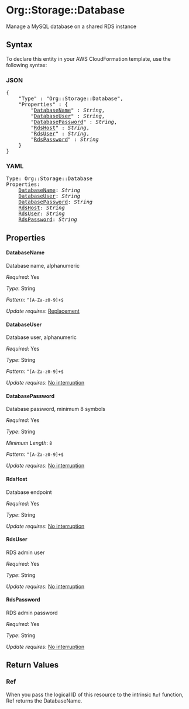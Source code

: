 # Org::Storage::Database

Manage a MySQL database on a shared RDS instance

## Syntax

To declare this entity in your AWS CloudFormation template, use the following syntax:

### JSON

<pre>
{
    "Type" : "Org::Storage::Database",
    "Properties" : {
        "<a href="#databasename" title="DatabaseName">DatabaseName</a>" : <i>String</i>,
        "<a href="#databaseuser" title="DatabaseUser">DatabaseUser</a>" : <i>String</i>,
        "<a href="#databasepassword" title="DatabasePassword">DatabasePassword</a>" : <i>String</i>,
        "<a href="#rdshost" title="RdsHost">RdsHost</a>" : <i>String</i>,
        "<a href="#rdsuser" title="RdsUser">RdsUser</a>" : <i>String</i>,
        "<a href="#rdspassword" title="RdsPassword">RdsPassword</a>" : <i>String</i>
    }
}
</pre>

### YAML

<pre>
Type: Org::Storage::Database
Properties:
    <a href="#databasename" title="DatabaseName">DatabaseName</a>: <i>String</i>
    <a href="#databaseuser" title="DatabaseUser">DatabaseUser</a>: <i>String</i>
    <a href="#databasepassword" title="DatabasePassword">DatabasePassword</a>: <i>String</i>
    <a href="#rdshost" title="RdsHost">RdsHost</a>: <i>String</i>
    <a href="#rdsuser" title="RdsUser">RdsUser</a>: <i>String</i>
    <a href="#rdspassword" title="RdsPassword">RdsPassword</a>: <i>String</i>
</pre>

## Properties

#### DatabaseName

Database name, alphanumeric

_Required_: Yes

_Type_: String

_Pattern_: <code>^[A-Za-z0-9]+$</code>

_Update requires_: [Replacement](https://docs.aws.amazon.com/AWSCloudFormation/latest/UserGuide/using-cfn-updating-stacks-update-behaviors.html#update-replacement)

#### DatabaseUser

Database user, alphanumeric

_Required_: Yes

_Type_: String

_Pattern_: <code>^[A-Za-z0-9]+$</code>

_Update requires_: [No interruption](https://docs.aws.amazon.com/AWSCloudFormation/latest/UserGuide/using-cfn-updating-stacks-update-behaviors.html#update-no-interrupt)

#### DatabasePassword

Database password, minimum 8 symbols

_Required_: Yes

_Type_: String

_Minimum Length_: <code>8</code>

_Pattern_: <code>^[A-Za-z0-9]+$</code>

_Update requires_: [No interruption](https://docs.aws.amazon.com/AWSCloudFormation/latest/UserGuide/using-cfn-updating-stacks-update-behaviors.html#update-no-interrupt)

#### RdsHost

Database endpoint

_Required_: Yes

_Type_: String

_Update requires_: [No interruption](https://docs.aws.amazon.com/AWSCloudFormation/latest/UserGuide/using-cfn-updating-stacks-update-behaviors.html#update-no-interrupt)

#### RdsUser

RDS admin user

_Required_: Yes

_Type_: String

_Update requires_: [No interruption](https://docs.aws.amazon.com/AWSCloudFormation/latest/UserGuide/using-cfn-updating-stacks-update-behaviors.html#update-no-interrupt)

#### RdsPassword

RDS admin password

_Required_: Yes

_Type_: String

_Update requires_: [No interruption](https://docs.aws.amazon.com/AWSCloudFormation/latest/UserGuide/using-cfn-updating-stacks-update-behaviors.html#update-no-interrupt)

## Return Values

### Ref

When you pass the logical ID of this resource to the intrinsic `Ref` function, Ref returns the DatabaseName.
